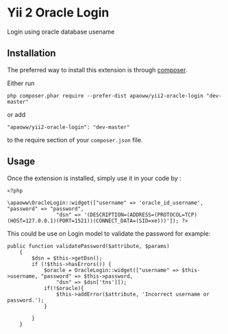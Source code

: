 Yii 2 Oracle Login
==================
Login using oracle database usename

Installation
------------

The preferred way to install this extension is through [composer](http://getcomposer.org/download/).

Either run

```
php composer.phar require --prefer-dist apaoww/yii2-oracle-login "dev-master"
```

or add

```
"apaoww/yii2-oracle-login": "dev-master"
```

to the require section of your `composer.json` file.


Usage
-----

Once the extension is installed, simply use it in your code by  :

```
<?php 

\apaoww\OracleLogin::widget(["username" => 'oracle_id_username', "password" => "password",
                "dsn" => '(DESCRIPTION=(ADDRESS=(PROTOCOL=TCP)(HOST=127.0.0.1)(PORT=1521))(CONNECT_DATA=(SID=xe)))']); ?>
```

This could be use on Login model to validate the password for example:

```
public function validatePassword($attribute, $params)
    {
        $dsn = $this->getDsn();
        if (!$this->hasErrors()) {
            $oracle = OracleLogin::widget(["username" => $this->username, "password" => $this->password,
                "dsn" => $dsn['tns']]);
            if(!$oracle){
                $this->addError($attribute, 'Incorrect username or password.');
            }

        }
    }
```
                
